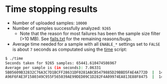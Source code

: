 # Time stopping results
* Number of uploaded samples: `10000`
* Number of samples successfully analyzed: `9265`
	* Note that the reason for most failures has been the sample size filter (>10 MB). See [fails.txt](./fails.txt) for the remaining reasons/bugs.
* Average time needed for a sample with all `ENABLE_*` settings set to `FALSE` is about `7` seconds as computated using the [time](./time) script:

```bash
$ ./time
Seconds taken for 9265 samples: 65441.610474586967
Average per sample is (in seconds): 7.06331
5B05609B32832C76A3C7D1BCFF28631DF0281ABCB5479885D29BBD5FAE4A772D  |  1477075288.0   |  1477075288.22  |  0.213479042053
A96F6FAE3F1580349C955F565039AE99DED09C1D282F4A09974EA813E88F8475  |  1477100171.31  |  1477100797.35  |  626.03972888
```
